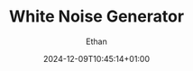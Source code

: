 ---
title: "White Noise Generator"
images: # Create a folder in /static/images/tools that has the same name as this current markdown file and place the images there. We only need the file name here. If this is not clear, please refer to existing tools as references.
  - path: "www.whitenoisegenerator.top_.png"
  - path: "www.whitenoisegenerator.top_cn.png"
  - path: "www.whitenoisegenerator.top_faq.png" 
  - path: "www.whitenoisegenerator.top_fr.png" 
  - path: "www.whitenoisegenerator.top_languages.png"
categories:
  - "Productivity"
tags:
  - "Pacifiers"
  - "Noise"
  - "Focus"
links:
  - name: whitenoisegenerator.top
    link: https://whitenoisegenerator.top/
summary: "This is a completely free web application aimed at a wide range of industry users, aiming to provide high-quality customized white noise experience for every user."
features:
  - "The website provides 8 carefully designed preset scenarios, covering various relaxation and focus needs. At the same time, we have also prepared 10 different types of white noise for users, allowing them to freely adjust and customize to meet the preferences and needs of different groups of people as much as possible, bringing more possibilities for use."
platforms:
  - "Web"
fields:
  - "General and Interdisciplinary"
plans:
  - name:
    description:
makers: # the makers of the tool
  - name:
    description:
author: Ethan    # the person who submitted this tool to KausalFlow
date: 2024-12-09T10:45:14+01:00
draft: false
---